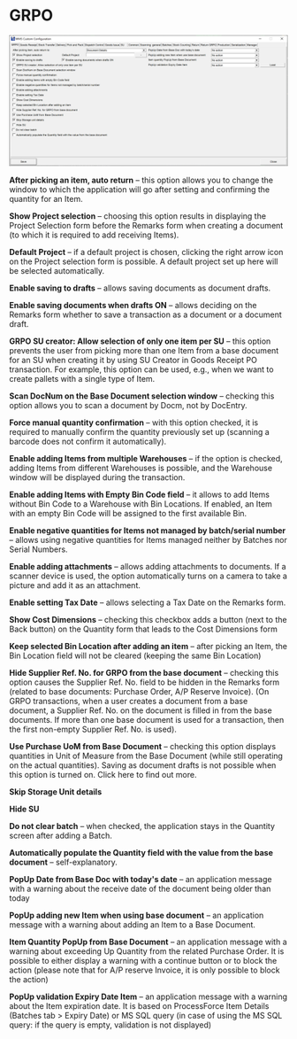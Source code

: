 # GRPO

![GRPO](./media/grpo.png)

**After picking an item, auto return** – this option allows you to change the window to which the application will go after setting and confirming the quantity for an Item.

**Show Project selection** – choosing this option results in displaying the Project Selection form before the Remarks form when creating a document (to which it is required to add receiving Items).

**Default Project** – if a default project is chosen, clicking the right arrow icon on the Project selection form is possible. A default project set up here will be selected automatically.

**Enable saving to drafts** – allows saving documents as document drafts.

**Enable saving documents when drafts ON** – allows deciding on the Remarks form whether to save a transaction as a document or a document draft.

**GRPO SU creator: Allow selection of only one item per SU** – this option prevents the user from picking more than one Item from a base document for an SU when creating it by using SU Creator in Goods Receipt PO transaction. For example, this option can be used, e.g., when we want to create pallets with a single type of Item.

**Scan DocNum on the Base Document selection window** – checking this option allows you to scan a document by Docm, not by DocEntry.

**Force manual quantity confirmation** – with this option checked, it is required to manually confirm the quantity previously set up (scanning a barcode does not confirm it automatically).

**Enable adding Items from multiple Warehouses** – if the option is checked, adding Items from different Warehouses is possible, and the Warehouse window will be displayed during the transaction.

**Enable adding Items with Empty Bin Code field** – it allows to add Items without Bin Code to a Warehouse with Bin Locations.  If enabled, an Item with an empty Bin Code will be assigned to the first available Bin.

**Enable negative quantities for Items not managed by batch/serial number** – allows using negative quantities for Items managed neither by Batches nor Serial Numbers.

**Enable adding attachments** – allows adding attachments to documents. If a scanner device is used, the option automatically turns on a camera to take a picture and add it as an attachment.

**Enable setting Tax Date** – allows selecting a Tax Date on the Remarks form.

**Show Cost Dimensions** – checking this checkbox adds a button (next to the Back button) on the Quantity form that leads to the Cost Dimensions form

**Keep selected Bin Location after adding an item** – after picking an Item, the Bin Location field will not be cleared (keeping the same Bin Location)

**Hide Supplier Ref. No. for GRPO from the base document** – checking this option causes the Supplier Ref. No. field to be hidden in the Remarks form (related to base documents: Purchase Order, A/P Reserve Invoice). (On GRPO transactions, when a user creates a document from a base document, a Supplier Ref. No. on the document is filled in from the base documents. If more than one base document is used for a transaction, then the first non-empty Supplier Ref. No. is used).

**Use Purchase UoM from Base Document** – checking this option displays quantities in Unit of Measure from the Base Document (while still operating on the actual quantities). Saving as document drafts is not possible when this option is turned on. Click here to find out more.

**Skip Storage Unit details**

**Hide SU**

**Do not clear batch** – when checked, the application stays in the Quantity screen after adding a Batch.

**Automatically populate the Quantity field with the value from the base document** – self-explanatory.

**PopUp Date from Base Doc with today's date** – an application message with a warning about the receive date of the document being older than today

**PopUp adding new Item when using base document** – an application message with a warning about adding an Item to a Base Document.

**Item Quantity PopUp from Base Document** – an application message with a warning about exceeding Up Quantity from the related Purchase Order. It is possible to either display a warning with a continue button or to block the action (please note that for A/P reserve Invoice, it is only possible to block the action)

**PopUp validation Expiry Date Item** – an application message with a warning about the Item expiration date. It is based on ProcessForce Item Details (Batches tab > Expiry Date) or MS SQL query (in case of using the MS SQL query: if the query is empty, validation is not displayed)